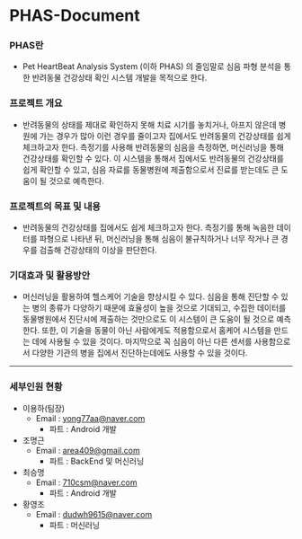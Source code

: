 # PHAS-Document

### PHAS란
* Pet HeartBeat Analysis System (이하 PHAS) 의 줄임말로 심음 파형 분석을 통한 반려동물 건강상태 확인 시스템 개발을 목적으로 한다.

### 프로젝트 개요
* 반려동물의 상태를 제대로 확인하지 못해 치료 시기를 놓치거나, 아프지 않은데 병원에 가는 경우가 많아 이런 경우를 줄이고자 집에서도 반려동물의 건강상태를 쉽게 체크하고자 한다. 측정기를 사용해 반려동물의 심음을 측정하면, 머신러닝을 통해 건강상태를 확인할 수 있다. 이 시스템을 통해서 집에서도 반려동물의 건강상태를 쉽게 확인할 수 있고, 심음 자료를 동물병원에 제출함으로서 진료를 받는데도 큰 도움이 될 것으로 예측한다.

### 프로젝트의 목표 및 내용
*  반려동물의 건강상태를 집에서도 쉽게 체크하고자 한다. 측정기를 통해 녹음한 데이터를 파형으로 나타낸 뒤, 머신러닝을 통해 심음이 불규칙하거나 너무 작거나 큰 경우를 검출해 건강상태의 이상을 판단한다.

### 기대효과 및 활용방안
*  머신러닝을 활용하여 헬스케어 기술을 향상시킬 수 있다. 심음을 통해 진단할 수 있는 병의 종류가 다양하기 때문에 효율성이 높을 것으로 기대되고, 수집한 데이터를 동물병원에서 진단시에 제출하는 것만으로도 이 시스템이 큰 도움이 될 것으로 예측한다. 또한, 이 기술을 동물이 아닌 사람에게도 적용함으로서 홈케어 시스템을 만드는 데에 사용될 수 있을 것이다. 마지막으로 꼭 심음이 아닌 다른 센서를 사용함으로서 다양한 기관의 병을 집에서 진단하는데에도 사용할 수 있을 것이다.
***        
### 세부인원 현황
* 이용하(팀장) 
  - Email : yong77aa@naver.com
    + 파트 : Android 개발
* 조명근
  - Email : area409@gmail.com
    + 파트 : BackEnd 및 머신러닝
* 최승명
  - Email : 710csm@naver.com
    + 파트 : Android 개발
* 황영조
  - Email : dudwh9615@naver.com
    + 파트 : 머신러닝      
